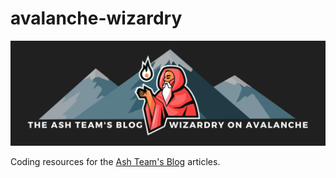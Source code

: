 # avalanche-wizardry

![Ash Team's Blog Cover](resources/ash-blog.png)

Coding resources for the [Ash Team's Blog](https://ashavax.substack.com/) articles.
